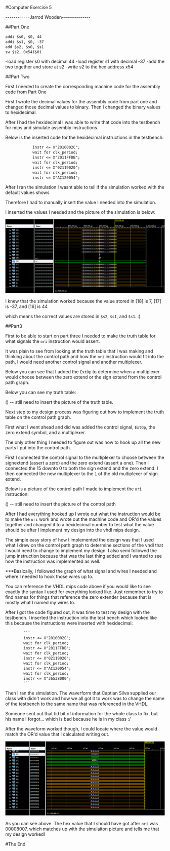 #Computer Exercise 5

------------Jarrod Wooden--------------

##Part One

```
addi $s0, $0, 44
addi $s1, $0, -37
add $s2, $s0, $s1
sw $s2, 0x54($0)
```

-load register s0 with decimal 44
-load register s1 with decimal -37
-add the two together and store at s2
-write s2 to the hex address x54

##Part Two

First I needed to create the corresponding machine code for the assembly code from Part One

First I wrote the decimal values for the assembly code from part one and changed those decimal values to binary.
Then I changed the binary values to hexidecimal.

After I had the hexidecimal I was able to write that code into the testbench for mips and simulate assembly instructions.

Below is the inserted code for the hexidecimal instructions in the testbench:

```
			instr <= X"2010002C";
			wait for clk_period;
			instr <= X"2011FFDB";
			wait for clk_period;
			instr <= X"02119020";
			wait for clk_period;
			instr <= X"AC120054";
```

After I ran the simulation I wasnt able to tell if the simulation worked with the default values shows


Therefore I had to manually insert the value I needed into the simulation.

I inserted the values I needed and the picture of the simulation is below:


![alt text](https://raw.githubusercontent.com/JarrodWooden/CE5_Wooden/master/Part2SimulationPicture.PNG "Simulation Picture for Part Two")


I knew that the simulation worked because the value stored in [18] is 7, [17] is -37, and [16] is 44

which means the correct values are stored in `$s2`, `$s1`, and `$s1`. :)


##Part3


First to be able to start on part three I needed to make the truth table for what signals the `ori` instruction would 
assert.

It was plain to see from looking at the truth table that I was making and thinking about the control path and how the
`ori` instruction would fit into the path, I would need another control signal and another multiplexer.

Below you can see that I added the `ExtOp` to determine when a multiplexer would choose between the zero extend or the 
sign extend from the control path graph.

Below you can see my truth table:

() -- still need to insert the picture of the truth table.

Next step to my design process was figuring out how to implement the truth table on the control path graph.

First what I went ahead and did was added the control signal, `ExtOp`, the zero extend symbol, and a multiplexer.

The only other thing I needed to figure out was how to hook up all the new parts I put into the control path.

First I connected the control signal to the multiplexer to choose between the signextend (assert a zero) and the
zero extend (assert a one). Then I connected the 15 downto 0 to both the sign extend and the zero extend. I then
connected the new multiplexer to the `1` of the old multiplexer of sign extend.

Below is a picture of the control path I made to implement the `ori` instruction:

() -- still need to insert the picture of the control path

After I had everything hooked up I wrote out what the instruction would be to make the `ori` work and wrote out the 
machine code and OR'd the values together and changed it to a hexidecimal number to test what the value should be
after I implement my design into the vhdl mips design.

The simple easy story of how I implemented the design was that I used what I drew on the control path graph to
determine sections of the vhdl that I would need to change to implement my design. I also semi followed the jump
instruction because that was the last thing added and I wanted to see how the instruction was implemented as well.

***Basically, I followed the graph of what signal and wires I needed and where I needed to hook those wires up to.

You can reference the VHDL mips code above if you would like to see exactly the syntax I used for everything looked like.
Just remember to try to find names for things that reference the zero extender because that is mostly what I named
my wires to.

After I got the code figured out, it was time to test my design with the testbench. I inserted the instruction into
the test bench which looked like this because the instructions were inserted with hexidecimal:

			```
			instr <= X"2010002C";
			wait for clk_period;
			instr <= X"2011FFDB";
			wait for clk_period;
			instr <= X"02119020";
			wait for clk_period;
			instr <= X"AC120054";
			wait for clk_period;
			instr <= X"36538000";
			```

Then I ran the simulation. The waverform that Captian Silva supplied our class with didn't work and how we all got it to
work was to change the name of the testbench to the same name that was referenced in the VHDL.

Someone sent out that tid bit of information for the whole class to fix, but his name I forgot... which is bad because he
is in my class :/

After the waveform worked though, I could locate where the value would match the OR'd value that I calculated writing
out.


![alt text](https://raw.githubusercontent.com/JarrodWooden/CE5_Wooden/master/Part3SimPic.PNG "Simulation Picture for Part Three")


As you can see above. The hex value that I should have got after `ori` was 00008007, which matches up with the simulaiton
picture and tells me that my design worked!

#The End
